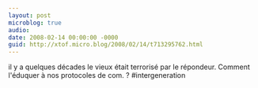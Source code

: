 ```yaml
---
layout: post
microblog: true
audio: 
date: 2008-02-14 00:00:00 -0000
guid: http://xtof.micro.blog/2008/02/14/t713295762.html
---
```

il y a quelques décades le vieux était terrorisé par le répondeur. Comment l'éduquer à nos  protocoles de com.  ? #intergeneration
